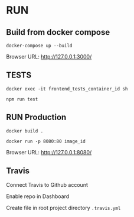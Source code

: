 # RUN

## Build from docker compose

`docker-compose up --build`

Browser URL: http://127.0.0.1:3000/

## TESTS

`docker exec -it frontend_tests_container_id sh`

`npm run test`

## RUN Production

`docker build .`

`docker run -p 8080:80 image_id`

Browser URL: http://127.0.0.1:8080/

## Travis 

Connect Travis to Github account

Enable repo in Dashboard

Create file in root project directory `.travis.yml`


